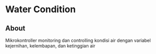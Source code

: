 <h1>Water Condition</h1>

## About

Mikrokontroller monitoring dan controlling kondisi air dengan variabel kejernihan, kelembapan, dan ketinggian air